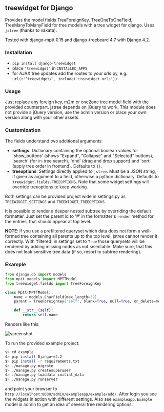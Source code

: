 ## treewidget for Django ##

Provides the model fields TreeForeignKey, TreeOneToOneField, TreeManyToManyField
for tree models with a tree widget for django. Uses `jstree` (thanks to vakata).

Tested with django-mptt 0.15 and django-treebeard 4.7 with Django 4.2.


### Installation ###

- `pip install django-treewidget`
- place `'treewidget'` in `INSTALLED_APPS`
- for AJAX tree updates add the routes to your urls.py,
e.g. `url(r'^treewidget/', include('treewidget.urls'))`


### Usage ###

Just replace any foreign key, m2m or one2one tree model field with the provided counterpart.
jstree depends on jQuery to work. This module does not provide a jQuery version, use the
admin version or place your own version along with your other assets.


### Customization ###

The fields understand two additional arguments:

- **settings**: Dictionary containing the optional boolean values for 'show_buttons'
(shows "Expand", "Collapse" and "Selected" buttons), 'search' (for in-tree search),
'dnd' (drag and drop support) and 'sort' (apply tree order in frontend). Defaults to `{}`.
- **treeoptions**: Settings directly applied to `jstree`. Must be a JSON string, if given as
argument to a field, otherwise a python dictionary. Defaults to `treewidget.fields.TREEOPTIONS`.
Note that some widget settings will override treeoptions to keep working.

Both settings can be provided project wide in settings.py as `TREEWIDGET_SETTINGS` and
`TREEWIDGET_TREEOPTIONS`.

It is possible to render a deeper nested subtree by overriding the default
formatter. Just set the parent id to '#' in the formatter's `render` method for the entries,
that should appear at top level.

**NOTE**: If you use a prefiltered queryset which data does not form a well-formed tree
containing all parents up to the top level, jstree cannot render it correctly.
With 'filtered' in settings set to `True` those querysets will be rendered by
adding missing nodes as not selectable. Make sure, that this does not leak
sensitive tree data (if so, resort to subtree rendering).

### Example ###
```python
from django.db import models
from mptt.models import MPTTModel
from treewidget.fields import TreeForeignKey

class Mptt(MPTTModel):
    name = models.CharField(max_length=32)
    parent = TreeForeignKey('self', blank=True, null=True, on_delete=models.CASCADE)

    def __str__(self):
        return self.name
```

Renders like this:

![screenshot](https://github.com/jerch/django-treewidget/raw/master/screenshot.png  "screenshot")


To run the provided example project:

```bash
$> cd example
$> pip install Django~=4.2
$> pip install -r requirements.txt
$> ./manage.py migrate
$> ./manage.py createsuperuser
$> ./manage.py loaddata initial_data
$> ./manage.py runserver
```

and point your browser to `http://localhost:8000/admin/exampleapp/example/add/`.
After login you see the widgets in action with different settings.
Also see `exampleapp.Example` model in admin to get an idea of several tree rendering options.

